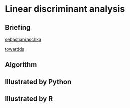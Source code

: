 # Linear discriminant analysis

## Briefing

[sebastianraschka](https://sebastianraschka.com/Articles/2014_python_lda.html)

[towardds](https://towardsdatascience.com/linear-discriminant-analysis-in-python-76b8b17817c2)



## Algorithm

## Illustrated by Python

## Illustrated by R 


